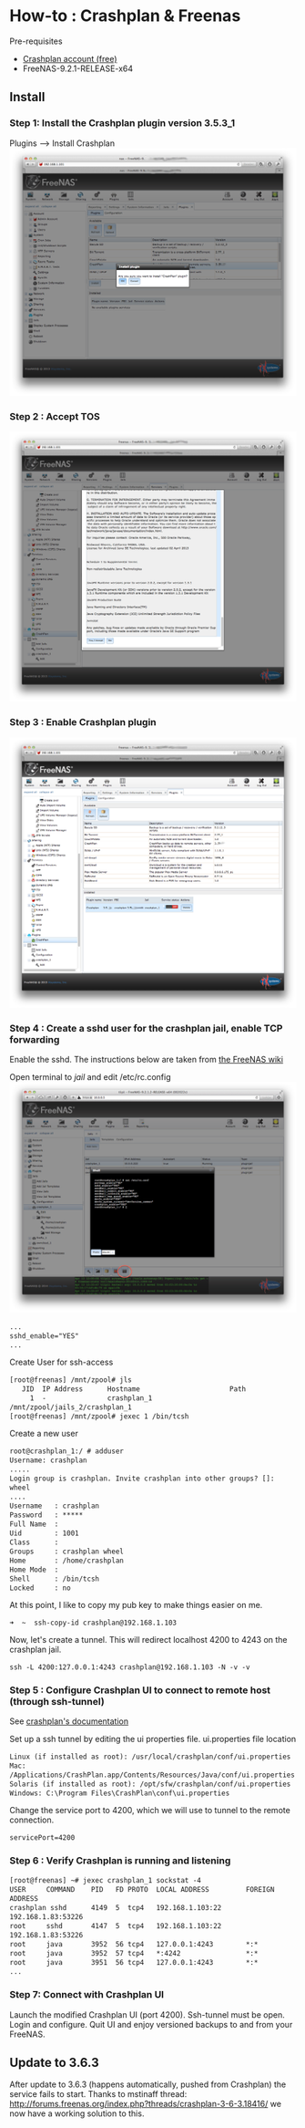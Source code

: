 # How-to : Crashplan & Freenas

Pre-requisites

* [Crashplan account (free)](http://www.crashplan.com/)
* FreeNAS-9.2.1-RELEASE-x64

## Install

### Step 1: Install the Crashplan plugin version 3.5.3_1

Plugins --> Install Crashplan
![Crashplan plugin](p1.png)

### Step 2 : Accept TOS
![TOS](p2.png)

### Step 3 : Enable Crashplan plugin
![Turn on service](p3.png)

### Step 4 : Create a sshd user for the crashplan jail, enable TCP forwarding

Enable the sshd. The instructions below are taken from [the FreeNAS wiki](http://doc.freenas.org/index.php/Adding_Jails#Accessing_the_Command_Line_of_a_Jail)

Open terminal to _jail_ and edit /etc/rc.config
![Edit jail:/etc/rc.config](p4.png)
```
...
sshd_enable="YES"
...
```

Create User for ssh-access
```
[root@freenas] /mnt/zpool# jls
   JID  IP Address      Hostname                      Path
     1  -               crashplan_1                   /mnt/zpool/jails_2/crashplan_1
[root@freenas] /mnt/zpool# jexec 1 /bin/tcsh
```
Create a new user
```
root@crashplan_1:/ # adduser
Username: crashplan
.....
Login group is crashplan. Invite crashplan into other groups? []: wheel
....
Username   : crashplan
Password   : *****
Full Name  :
Uid        : 1001
Class      :
Groups     : crashplan wheel
Home       : /home/crashplan
Home Mode  :
Shell      : /bin/tcsh
Locked     : no
```

At this point, I like to copy my pub key to make things easier on me.

```
➜  ~  ssh-copy-id crashplan@192.168.1.103
```

Now, let's create a tunnel. This will redirect localhost 4200 to 4243 on the crashplan jail.

```
ssh -L 4200:127.0.0.1:4243 crashplan@192.168.1.103 -N -v -v
```


### Step 5 : Configure Crashplan UI to connect to remote host (through ssh-tunnel)

See [crashplan's documentation](http://support.crashplan.com/doku.php/how_to/configure_a_headless_client)

Set up a ssh tunnel by editing the ui properties file. ui.properties file location

```
Linux (if installed as root): /usr/local/crashplan/conf/ui.properties
Mac: /Applications/CrashPlan.app/Contents/Resources/Java/conf/ui.properties
Solaris (if installed as root): /opt/sfw/crashplan/conf/ui.properties
Windows: C:\Program Files\CrashPlan\conf\ui.properties
```

Change the service port to 4200, which we will use to tunnel to the remote connection.

```
servicePort=4200
```

### Step 6 : Verify Crashplan is running and listening

```
[root@freenas] ~# jexec crashplan_1 sockstat -4
USER     COMMAND    PID   FD PROTO  LOCAL ADDRESS         FOREIGN ADDRESS
crashplan sshd      4149  5  tcp4   192.168.1.103:22      192.168.1.83:53226
root     sshd       4147  5  tcp4   192.168.1.103:22      192.168.1.83:53226
root     java       3952  56 tcp4   127.0.0.1:4243        *:*
root     java       3952  57 tcp4   *:4242                *:*
root     java       3951  56 tcp4   127.0.0.1:4243        *:*
...
```
### Step 7: Connect with Crashplan UI

Launch the modified Crashplan UI (port 4200). Ssh-tunnel must be open. Login and configure. Quit UI and enjoy versioned backups to and from your FreeNAS.

## Update to 3.6.3

After update to 3.6.3 (happens automatically, pushed from Crashplan) the service fails to start. Thanks to mstinaff thread: http://forums.freenas.org/index.php?threads/crashplan-3-6-3.18416/ we now have a working solution to this.